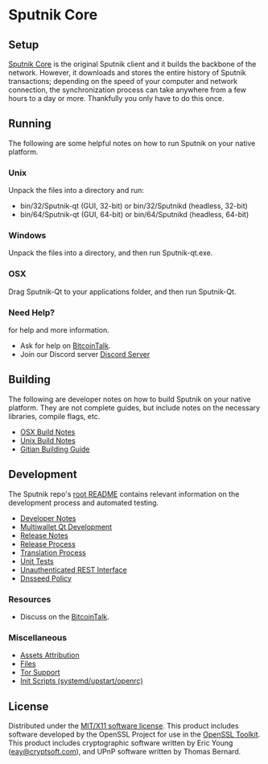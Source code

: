 Sputnik Core
=====================

Setup
---------------------
[Sputnik Core](https://Sputnikcoin.io/) is the original Sputnik client and it builds the backbone of the network. However, it downloads and stores the entire history of Sputnik transactions; depending on the speed of your computer and network connection, the synchronization process can take anywhere from a few hours to a day or more. Thankfully you only have to do this once.

Running
---------------------
The following are some helpful notes on how to run Sputnik on your native platform.

### Unix

Unpack the files into a directory and run:

- bin/32/Sputnik-qt (GUI, 32-bit) or bin/32/Sputnikd (headless, 32-bit)
- bin/64/Sputnik-qt (GUI, 64-bit) or bin/64/Sputnikd (headless, 64-bit)

### Windows

Unpack the files into a directory, and then run Sputnik-qt.exe.

### OSX

Drag Sputnik-Qt to your applications folder, and then run Sputnik-Qt.

### Need Help?

for help and more information.
* Ask for help on [BitcoinTalk](https://bitcointalk.org/index.php?topic=).
* Join our Discord server [Discord Server](https://discord.gg/)

Building
---------------------
The following are developer notes on how to build Sputnik on your native platform. They are not complete guides, but include notes on the necessary libraries, compile flags, etc.

- [OSX Build Notes](build-osx.md)
- [Unix Build Notes](build-unix.md)
- [Gitian Building Guide](gitian-building.md)

Development
---------------------
The Sputnik repo's [root README](https://github.com/forking-altcoins/Sputnik/blob/master/README.md) contains relevant information on the development process and automated testing.

- [Developer Notes](developer-notes.md)
- [Multiwallet Qt Development](multiwallet-qt.md)
- [Release Notes](release-notes.md)
- [Release Process](release-process.md)
- [Translation Process](translation_process.md)
- [Unit Tests](unit-tests.md)
- [Unauthenticated REST Interface](REST-interface.md)
- [Dnsseed Policy](dnsseed-policy.md)

### Resources

* Discuss on the [BitcoinTalk](https://bitcointalk.org/index.php?topic=4707019.0).

### Miscellaneous
- [Assets Attribution](assets-attribution.md)
- [Files](files.md)
- [Tor Support](tor.md)
- [Init Scripts (systemd/upstart/openrc)](init.md)

License
---------------------
Distributed under the [MIT/X11 software license](http://www.opensource.org/licenses/mit-license.php).
This product includes software developed by the OpenSSL Project for use in the [OpenSSL Toolkit](https://www.openssl.org/). This product includes
cryptographic software written by Eric Young ([eay@cryptsoft.com](mailto:eay@cryptsoft.com)), and UPnP software written by Thomas Bernard.
